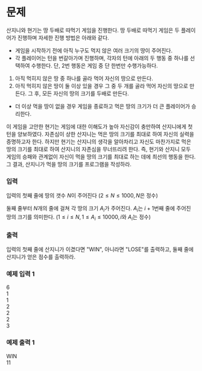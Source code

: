 # 문제  
산지니와 현기는 땅 두배로 따먹기 게임을 진행한다. 땅 두배로 따먹기 게임은 두 플레이어가 진행하며 자세한 진행 방법은 아래와 같다.
- 게임을 시작하기 전에 아직 누구도 먹지 않은 여러 크기의 땅이 주어진다.
- 각 플레이어는 턴을 번갈아가며 진행하며, 각자의 턴에 아래의 두 행동 중 하나를 선택하여 수행한다. 단, 2번 행동은 게임 중 단 한번만 수행가능하다.
1. 아직 먹히지 않은 땅 중 하나를 골라 먹어 자신의 땅으로 만든다.
2. 아직 먹히지 않은 땅이 둘 이상 있을 경우 그 중 두 개를 골라 먹어 자신의 땅으로 만든다. 그 후, 모든 자신의 땅의 크기를 두배로 만든다.
- 더 이상 먹을 땅이 없을 경우 게임을 종료하고 먹은 땅의 크기가 더 큰 플레이어가 승리한다.

이 게임을 고안한 현기는 게임에 대한 이해도가 높아 자신감이 충만하여 산지니에게 첫 턴을 양보하였다. 자존심이 상한 산지니는 먹은 땅의 크기를 최대로 하여 자신의 실력을 증명하고자 한다. 하지만 현기는 산지니의 생각을 알아차리고 자신도 마찬가지로 먹은 땅의 크기를 최대로 하여 산지니의 자존심을 무너뜨리려 한다. 즉, 현기와 산지니 모두 게임의 승패와 관계없이 자신이 먹을 땅의 크기를 최대로 하는 데에 최선의 행동을 한다. 그 결과, 산지니가 먹을 땅의 크기를  프로그램을 작성하라.


### 입력
입력의 첫째 줄에 땅의 갯수 $N$이 주어진다 $(2 \leq N \leq 1000, N$은 정수$)$  

둘째 줄부터 $N$개의 줄에 걸쳐 각 땅의 크기 $A_{i}$가 주어진다. $A_{i}$는 $i+1$번째 줄에 주어진 땅의 크기를 의미한다. $(1\leq i \leq N, 1 \leq A_{i} \leq 10000, i$와 $A_{i}$는 정수$)$

### 출력
입력의 첫째 줄에 산지니가 이겼다면 "WIN", 아니라면 "LOSE"를 출력하고, 둘째 줄에 산지니가 얻은 점수를 출력하라.

### 예제 입력 1
6  
1  
1  
2  
2  
2  
3  

### 예제 출력 1
WIN  
11  
